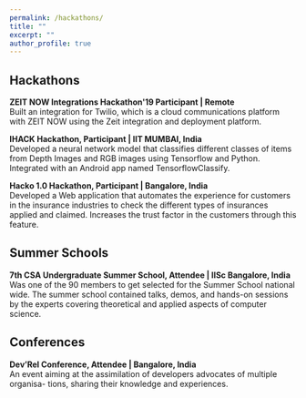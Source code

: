 ```yaml
---
permalink: /hackathons/
title: ""
excerpt: ""
author_profile: true
---
```



## Hackathons
**ZEIT NOW Integrations Hackathon'19 Participant | Remote**  
Built an integration for Twilio, which is a cloud communications platform with
ZEIT NOW using the Zeit integration and deployment platform.

**IHACK Hackathon, Participant | IIT MUMBAI, India**  
Developed a neural network model that classifies different classes of items from
Depth Images and RGB images using Tensorflow and Python. Integrated with an
Android app named TensorflowClassify.

**Hacko 1.0 Hackathon, Participant | Bangalore, India**  
Developed a Web application that automates the experience for customers in the
insurance industries to check the different types of insurances applied and claimed.
Increases the trust factor in the customers through this feature.

## Summer Schools  
**7th CSA Undergraduate Summer School, Attendee | IISc Bangalore, India**  
Was one of the 90 members to get selected for the Summer School national wide.
The summer school contained talks, demos, and hands-on sessions by the experts
covering theoretical and applied aspects of computer science.

## Conferences  
**Dev’Rel Conference, Attendee | Bangalore, India**  
An event aiming at the assimilation of developers advocates of multiple organisa-
tions, sharing their knowledge and experiences.
